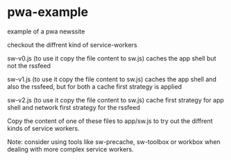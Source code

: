 # pwa-example
example of a pwa newssite 

checkout the diffrent kind of service-workers

sw-v0.js
(to use it copy the file content to sw.js)
caches the app shell but not the rssfeed

sw-v1.js
(to use it copy the file content to sw.js)
caches the app shell and also the rssfeed, but for both a cache first strategy is applied

sw-v2.js
(to use it copy the file content to sw.js)
cache first strategy for app shell and network first strategy for the rssfeed

Copy the content of one of these files to app/sw.js to try out the diffrent kinds of service workers.


Note: consider using tools like sw-precache, sw-toolbox or workbox when dealing with more complex service workers.

